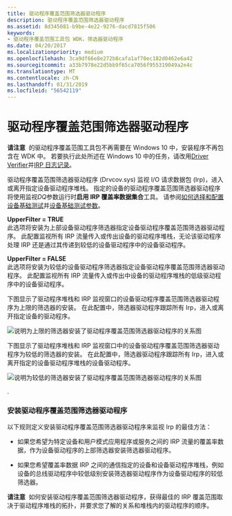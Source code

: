 ```yaml
---
title: 驱动程序覆盖范围筛选器驱动程序
description: 驱动程序覆盖范围筛选器驱动程序
ms.assetid: 8d345081-b9be-4e22-9276-dacd7815f506
keywords:
- 驱动程序覆盖范围工具包 WDK，筛选器驱动程序
ms.date: 04/20/2017
ms.localizationpriority: medium
ms.openlocfilehash: 3ca9df66e8e272b8cafa1af70ec182d0462e6a42
ms.sourcegitcommit: a33b7978e22d5bb9f65ca7056f955319049a2e4c
ms.translationtype: MT
ms.contentlocale: zh-CN
ms.lasthandoff: 01/31/2019
ms.locfileid: "56542119"
---
```

# <a name="driver-coverage-filter-driver"></a>驱动程序覆盖范围筛选器驱动程序


**请注意**  的驱动程序覆盖范围工具包不再需要在 Windows 10 中，安装程序不再包含在 WDK 中。 若要执行此处所述在 Windows 10 中的任务，请改用[Driver Verifier](driver-verifier.md)并[IRP 日志记录](irp-logging.md)。

 

驱动程序覆盖范围筛选器驱动程序 (Drvcov.sys) 监视 I/O 请求数据包 (Irp)，进入或离开指定设备驱动程序堆栈。 指定的设备的驱动程序覆盖范围筛选器驱动程序将使用监视*DQ*参数运行时**启用 IRP 覆盖率数据集合**工具。 请参阅[如何选择和配置设备基础测试](https://msdn.microsoft.com/windows-drivers/develop/how_to_select_and_configure_the_device_fundamental_tests)并[设备基础测试参数](https://msdn.microsoft.com/windows-drivers/develop/how_to_select_and_configure_the_device_fundamental_tests)。

<span id="UpperFilter___TRUE"></span><span id="upperfilter___true"></span><span id="UPPERFILTER___TRUE"></span>**UpperFilter = TRUE**  
此选项将安装为上部设备驱动程序筛选器指定设备驱动程序覆盖范围筛选器驱动程序。 此配置监视所有 IRP 流量传入或传出设备的驱动程序堆栈，无论该驱动程序处理 IRP 还是通过其传递到较低的设备驱动程序中的设备驱动程序。

<span id="UpperFilter___FALSE"></span><span id="upperfilter___false"></span><span id="UPPERFILTER___FALSE"></span>**UpperFilter = FALSE**  
此选项将安装为较低的设备驱动程序筛选器指定设备驱动程序覆盖范围筛选器驱动程序。 此配置监视所有 IRP 流量传入或传出中设备的驱动程序堆栈的低级驱动程序中的设备驱动程序。

下图显示了驱动程序堆栈和 IRP 监视窗口的设备驱动程序覆盖范围筛选器驱动程序为上限的筛选器的安装。 在此配置中，筛选器驱动程序跟踪所有 Irp，进入或离开指定设备的驱动程序。

![说明为上限的筛选器安装了驱动程序覆盖范围筛选器驱动程序的关系图](images/coverage-1.png)

下图显示了驱动程序堆栈和 IRP 监视窗口中的设备驱动程序覆盖范围筛选器驱动程序为较低的筛选器的安装。 在此配置中，筛选器驱动程序跟踪所有 Irp，进入或离开指定的设备驱动程序堆栈的设备驱动程序。

![说明为较低的筛选器安装了驱动程序覆盖范围筛选器驱动程序的关系图](images/coverage-2.png)

.

### <a name="span-idinstallingthedrivercoveragefilterdriverspanspan-idinstallingthedrivercoveragefilterdriverspan-installing-the-driver-coverage-filter-driver"></a><span id="installing_the_driver_coverage_filter_driver"></span><span id="INSTALLING_THE_DRIVER_COVERAGE_FILTER_DRIVER"></span> 安装驱动程序覆盖范围筛选器驱动程序

以下规则定义安装驱动程序覆盖范围筛选器驱动程序来监视 Irp 的最佳方法：

-   如果您希望为特定设备和用户模式应用程序或服务之间的 IRP 流量的覆盖率数据，作为设备驱动程序的上部筛选器安装筛选器驱动程序。

-   如果您希望覆盖率数据 IRP 之间的通信指定的设备和设备驱动程序堆栈，例如设备的总线驱动程序中较低级别安装筛选器驱动程序作为设备驱动程序的较低筛选器。

**请注意**  如何安装驱动程序覆盖范围筛选器驱动程序，获得最佳的 IRP 覆盖范围取决于驱动程序堆栈的拓扑，并要求您了解的关系和堆栈内的驱动程序的顺序。

 

 

 





